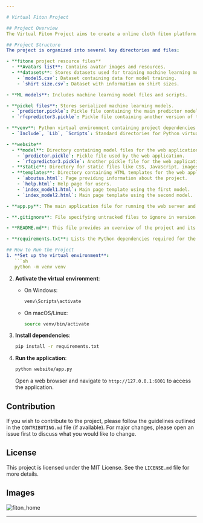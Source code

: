 ```yaml
---

# Virtual Fiton Project

## Project Overview
The Virtual Fiton Project aims to create a online cloth fiton platform. This project includes machine learning models for predictive analysis, a web interface for user interaction, and various resources for managing and enhancing user experience.

## Project Structure
The project is organized into several key directories and files:

- **fitone project resource files**
  - **Avatars list**: Contains avatar images and resources.
  - **datasets**: Stores datasets used for training machine learning models.
    - `model5.csv`: Dataset containing data for model training.
    - `shirt size.csv`: Dataset with information on shirt sizes.

- **ML models**: Includes machine learning model files and scripts.

- **pickel files**: Stores serialized machine learning models.
  - `predictor.pickle`: Pickle file containing the main predictor model.
  - `rfcpredictor3.pickle`: Pickle file containing another version of the predictor model.

- **venv**: Python virtual environment containing project dependencies.
  - `Include`, `Lib`, `Scripts`: Standard directories for Python virtual environments.

- **website**
  - **model**: Directory containing model files for the web application.
    - `predictor.pickle`: Pickle file used by the web application.
    - `rfcpredictor3.pickle`: Another pickle file for the web application.
  - **static**: Directory for static files like CSS, JavaScript, images, etc.
  - **templates**: Directory containing HTML templates for the web application.
    - `aboutus.html`: Page providing information about the project.
    - `help.html`: Help page for users.
    - `index_model1.html`: Main page template using the first model.
    - `index_model2.html`: Main page template using the second model.

- **app.py**: The main application file for running the web server and handling requests.

- **.gitignore**: File specifying untracked files to ignore in version control.

- **README.md**: This file provides an overview of the project and its structure.

- **requirements.txt**: Lists the Python dependencies required for the project.

## How to Run the Project
1. **Set up the virtual environment**:
   ```sh
   python -m venv venv
   ```

2. **Activate the virtual environment**:
   - On Windows:
     ```sh
     venv\Scripts\activate
     ```
   - On macOS/Linux:
     ```sh
     source venv/bin/activate
     ```

3. **Install dependencies**:
   ```sh
   pip install -r requirements.txt
   ```

4. **Run the application**:
   ```sh
   python website/app.py
   ```
   Open a web browser and navigate to `http://127.0.0.1:6001` to access the application.

## Contribution
If you wish to contribute to the project, please follow the guidelines outlined in the `CONTRIBUTING.md` file (if available). For major changes, please open an issue first to discuss what you would like to change.

## License
This project is licensed under the MIT License. See the `LICENSE.md` file for more details.

## Images
![fiton_home](https://github.com/user-attachments/assets/730fd005-0bac-4692-b21a-340f329b890c)

---
```

